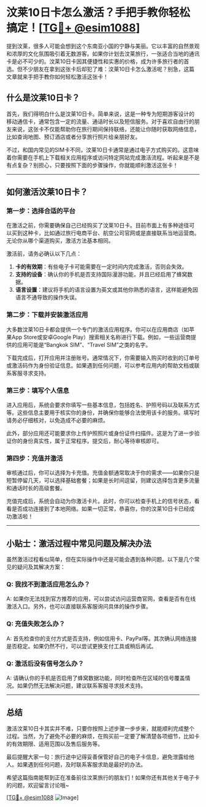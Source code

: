 # 汶莱10日卡怎么激活？手把手教你轻松搞定！[[TG💪+ @esim1088](https://t.me/s/esim1088)]

提到汶莱，很多人可能会想到这个东南亚小国的宁静与美丽。它以丰富的自然景观和浓厚的文化氛围吸引着无数游客。如果你计划去汶莱旅行，一张适合当地的通讯卡是必不可少的。汶莱10日卡因其便捷性和实惠的价格，成为许多旅行者的首选。但不少朋友在拿到这张卡后却犯了难：汶莱10日卡怎么激活呢？别急，这篇文章就来手把手教你如何轻松激活这张卡！

## 什么是汶莱10日卡？

首先，我们得明白什么是汶莱10日卡。简单来说，这是一种专为短期游客设计的移动通信卡，通常包含一定的流量、通话时长以及短信服务。对于喜欢自由行的朋友来说，这张卡不仅能帮助你在旅行期间保持联络，还能让你随时获取网络信息，比如查询地图、预订酒店或者分享旅行照片给亲朋好友。

不过，和国内常见的SIM卡不同，汶莱10日卡通常是通过电子方式购买的。这意味着你需要在手机上下载相关应用程序或访问特定网站完成激活流程。听起来是不是有点复杂？别担心，只要按照下面的步骤操作，你就能顺利激活这张卡！

---

## 如何激活汶莱10日卡？

### 第一步：选择合适的平台

在激活之前，你需要确保自己已经购买了汶莱10日卡。目前市面上有多种途径可以买到这种卡，比如通过旅行电商平台、航空公司官网或是直接联系当地运营商。无论你从哪个渠道购买，激活方法基本相同。

激活前，请务必确认以下几点：
1. **卡的有效期**：有些电子卡可能需要在一定时间内完成激活，否则会失效。
2. **支持的设备**：确认你的手机是否支持国际漫游功能，并且已经启用了蜂窝数据。
3. **语言设置**：建议将手机的语言设置为英文或其他你熟悉的语言，这样能避免因语言不通导致的操作失误。

### 第二步：下载并安装激活应用

大多数汶莱10日卡都会提供一个专门的激活应用程序。你可以在应用商店（如苹果App Store或安卓Google Play）搜索相关名称进行下载。例如，一些运营商提供的应用可能是“Bangkok SIM”、“Travel SIM”之类的名字。

下载完成后，打开应用并注册账号。通常情况下，你需要输入购买时收到的订单号或激活码作为身份验证信息。如果遇到任何问题，可以参考应用内的帮助文档或联系客服寻求支持。

### 第三步：填写个人信息

进入应用后，系统会要求你填写一些基本信息，包括姓名、护照号码以及联系方式等。这些信息主要用于核实你的身份，并确保你能够合法使用该卡的服务。填写时请务必仔细核对，以免造成不必要的麻烦。

此外，部分应用还可能要求你上传护照照片或身份证件扫描件。这是为了进一步验证你的身份真实性，属于正常程序。提交后，耐心等待审核即可。

### 第四步：充值并激活

审核通过后，你可以选择为卡充值。充值金额通常取决于你的需求——如果你只是短暂停留几天，可以选择基础套餐；如果是长时间逗留，则建议选择包含更多流量和通话时长的高级套餐。

充值完成后，系统会自动为你激活卡片。此时，你可以检查手机上的信号状态，看看是否成功连接到了本地网络。如果一切正常，恭喜你，你的汶莱10日卡已经成功激活啦！

---

## 小贴士：激活过程中常见问题及解决办法

虽然激活过程看似简单，但在实际操作中还是可能会遇到各种问题。以下是几个常见的疑问及其解决方案：

### Q: 我找不到激活应用怎么办？
A: 如果你无法找到官方推荐的应用，可以尝试访问运营商官网，查看是否有在线激活入口。另外，也可以直接联系客服询问具体的操作步骤。

### Q: 充值失败怎么办？
A: 首先检查你的支付方式是否支持，例如信用卡、PayPal等。其次确认网络连接是否稳定。如果仍然不行，可以尝试更换支付工具或稍后再试。

### Q: 激活后没有信号怎么办？
A: 请确认你的手机是否启用了蜂窝数据功能，同时检查所在区域的信号覆盖情况。如果仍然无法解决问题，建议联系客服寻求技术支持。

---

## 总结

激活汶莱10日卡其实并不难，只要你按照上述步骤一步步来，就能顺利完成整个过程。当然，为了避免不必要的麻烦，在购买前一定要了解清楚各项细节，比如卡的有效期限、适用范围以及售后服务等。

最后提醒大家一句：旅行途中记得妥善保管好自己的电子卡信息，避免泄露给他人。如果遇到任何问题，及时联系客服求助是最好的办法。

希望这篇指南能帮到正在准备前往汶莱旅行的朋友们！如果你还有其他关于电子卡的问题，欢迎留言讨论哦~

[[TG💪+ @esim1088](https://t.me/s/esim1088) ![Image](https://i.postimg.cc/4NQfJmqS/Snipaste-2025-05-13-00-14-12.png)]
